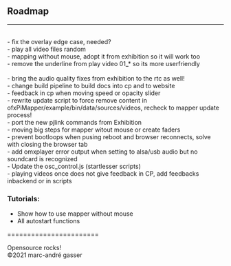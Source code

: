 ## Roadmap
**********
 <br />
- fix the overlay edge case, needed? <br />
- play all video files random  <br />
- mapping without mouse, adopt it from exhibition so it will work too <br />
- remove the underline from play video 01_* so its more userfriendly  <br />
<br />
- bring the audio quality fixes from exhibition to the rtc as well!<br />
- change build pipeline to build docs into cp and to website <br />
- feedback in cp when moving speed or opacity slider <br />
- rewrite update script to force remove content in ofxPiMapper/example/bin/data/sources/videos, recheck to mapper update process! <br />
- port the new pjlink commands from Exhibition <br />
- moving big steps for mapper witout mouse or create faders <br />
- prevent bootloops when pusing reboot and browser reconnects, solve with closing the browser tab <br />
- add omxplayer error output when setting to alsa/usb audio but no soundcard is recognized <br />
- Update the osc_control.js (startlesser scripts) <br />
- playing videos once does not give feedback in CP, add feedbacks inbackend or in scripts <br />

### Tutorials: <br />

- Show how to use mapper without mouse  <br />
- All autostart functions  <br />



=======================<br />

Opensource rocks! <br />
©2021 marc-andré gasser

